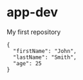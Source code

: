 # app-dev
My first repository 

```
{
  "firstName": "John",
  "lastName": "Smith",
  "age": 25
}
```
